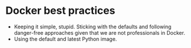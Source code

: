 # Docker best practices

- Keeping it simple, stupid. Sticking with the defaults and following danger-free approaches given that we are not 
professionals in Docker.
- Using the default and latest Python image.